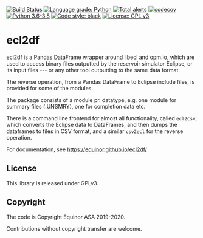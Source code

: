[![Build Status](https://img.shields.io/github/workflow/status/equinor/ecl2df/ecl2df)](https://github.com/equinor/ecl2df/actions?query=workflow%3Aecl2df)
[![Language grade: Python](https://img.shields.io/lgtm/grade/python/g/equinor/ecl2df.svg?logo=lgtm&logoWidth=18)](https://lgtm.com/projects/g/equinor/ecl2df/context:python)
[![Total alerts](https://img.shields.io/lgtm/alerts/g/equinor/ecl2df.svg?logo=lgtm&logoWidth=18)](https://lgtm.com/projects/g/equinor/ecl2df/alerts/)
[![codecov](https://codecov.io/gh/equinor/ecl2df/branch/master/graph/badge.svg)](https://codecov.io/gh/equinor/ecl2df)
[![Python 3.6-3.8](https://img.shields.io/badge/python-3.6%20|%203.7%20|%203.8-blue.svg)](https://www.python.org)
[![Code style: black](https://img.shields.io/badge/code%20style-black-000000.svg)](https://black.readthedocs.io/)
[![License: GPL v3](https://img.shields.io/badge/License-GPLv3-blue.svg)](https://www.gnu.org/licenses/gpl-3.0)

# ecl2df

ecl2df is a Pandas DataFrame wrapper around libecl and opm.io, which
are used to access binary files outputted by the reservoir simulator
Eclipse, or its input files --- or any other tool outputting to the same
data format.

The reverse operation, from a Pandas DataFrame to Eclipse include files,
is provided for some of the modules.

The package consists of a module pr. datatype, e.g. one module for summary 
files (.UNSMRY), one for completion data etc.

There is a command line frontend for almost all functionality, called
`ecl2csv`, which converts the Eclipse data to DataFrames, and then dumps
the dataframes to files in CSV format, and a similar `csv2ecl` for the
reverse operation.

For documentation, see <https://equinor.github.io/ecl2df/>

## License

This library is released under GPLv3.

## Copyright

The code is Copyright Equinor ASA 2019-2020.

Contributions without copyright transfer are welcome.

